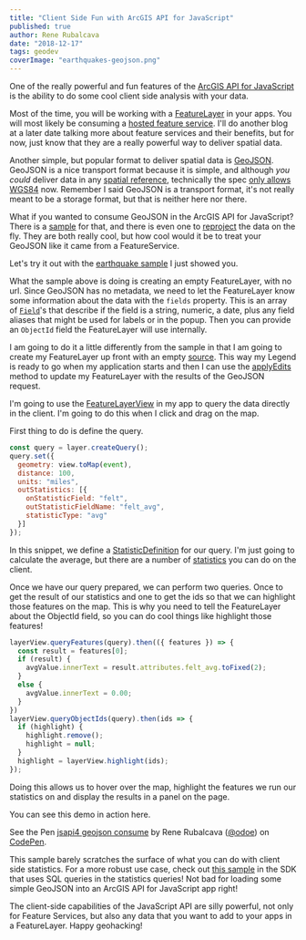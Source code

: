 ```yaml
---
title: "Client Side Fun with ArcGIS API for JavaScript"
published: true
author: Rene Rubalcava
date: "2018-12-17"
tags: geodev
coverImage: "earthquakes-geojson.png"
---
```


One of the really powerful and fun features of the [ArcGIS API for JavaScript](https://developers.arcgis.com/javascript/index.html) is the ability to do some cool client side analysis with your data.

Most of the time, you will be working with a [FeatureLayer](https://developers.arcgis.com/javascript/latest/api-reference/esri-layers-FeatureLayer.html) in your apps. You will most likely be consuming a [hosted feature service](https://doc.arcgis.com/en/arcgis-online/manage-data/publish-features.htm). I'll do another blog at a later date talking more about feature services and their benefits, but for now, just know that they are a really powerful way to deliver spatial data.

Another simple, but popular format to deliver spatial data is [GeoJSON](http://geojson.org/). GeoJSON is a nice transport format because it is simple, and although _you could_ deliver data in any [spatial reference](http://spatialreference.org/), technically the spec [only allows WGS84](https://tools.ietf.org/html/rfc7946#appendix-B) now. Remember I said GeoJSON is a transport format, it's not really meant to be a storage format, but that is neither here nor there.

What if you wanted to consume GeoJSON in the ArcGIS API for JavaScript? There is a [sample](https://developers.arcgis.com/javascript/latest/sample-code/layers-featurelayer-collection/index.html) for that, and there is even one to [reproject](https://developers.arcgis.com/javascript/latest/sample-code/client-projection/index.html) the data on the fly. They are both really cool, but how cool would it be to treat your GeoJSON like it came from a FeatureService.

Let's try it out with the [earthquake sample](https://developers.arcgis.com/javascript/latest/sample-code/layers-featurelayer-collection/index.html) I just showed you.

What the sample above is doing is creating an empty FeatureLayer, with no url. Since GeoJSON has no metadata, we need to let the FeatureLayer know some information about the data with the `fields` property. This is an array of [`Field`](https://developers.arcgis.com/javascript/latest/api-reference/esri-layers-support-Field.html)'s that describe if the field is a string, numeric, a date, plus any field aliases that might be used for labels or in the popup. Then you can provide an `ObjectId` field the FeatureLayer will use internally.

I am going to do it a little differently from the sample in that I am going to create my FeatureLayer up front with an empty [source](https://developers.arcgis.com/javascript/latest/api-reference/esri-layers-FeatureLayer.html#source). This way my Legend is ready to go when my application starts and then I can use the [applyEdits](https://developers.arcgis.com/javascript/latest/api-reference/esri-layers-FeatureLayer.html#applyEdits) method to update my FeatureLayer with the results of the GeoJSON request.

I'm going to use the [FeatureLayerView](https://developers.arcgis.com/javascript/latest/api-reference/esri-views-layers-FeatureLayerView.html) in my app to query the data directly in the client. I'm going to do this when I click and drag on the map.

First thing to do is define the query.

```js
const query = layer.createQuery();
query.set({
  geometry: view.toMap(event),
  distance: 100,
  units: "miles",
  outStatistics: [{
    onStatisticField: "felt",
    outStatisticFieldName: "felt_avg",
    statisticType: "avg"
  }]
});
```

In this snippet, we define a [StatisticDefinition](https://developers.arcgis.com/javascript/latest/api-reference/esri-tasks-support-StatisticDefinition.html) for our query. I'm just going to calculate the average, but there are a number of [statistics](https://developers.arcgis.com/javascript/latest/api-reference/esri-tasks-support-StatisticDefinition.html#statisticType) you can do on the client.

Once we have our query prepared, we can perform two queries. Once to get the result of our statistics and one to get the ids so that we can highlight those features on the map. This is why you need to tell the FeatureLayer about the ObjectId field, so you can do cool things like highlight those features!  

```js
layerView.queryFeatures(query).then(({ features }) => {
  const result = features[0];
  if (result) {
    avgValue.innerText = result.attributes.felt_avg.toFixed(2);
  }
  else {
    avgValue.innerText = 0.00;
  }
})
layerView.queryObjectIds(query).then(ids => {
  if (highlight) {
    highlight.remove();
    highlight = null;
  }
  highlight = layerView.highlight(ids);
});
```

Doing this allows us to hover over the map, highlight the features we run our statistics on and display the results in a panel on the page.

You can see this demo in action here.

<p data-height="532" data-theme-id="31222" data-slug-hash="LMZvNq" data-default-tab="result" data-user="odoe" data-pen-title="jsapi4 geojson consume" data-preview="true" class="codepen">See the Pen <a href="https://codepen.io/odoe/pen/LMZvNq/">jsapi4 geojson consume</a> by Rene Rubalcava (<a href="https://codepen.io/odoe">@odoe</a>) on <a href="https://codepen.io">CodePen</a>.</p>


This sample barely scratches the surface of what you can do with client side statistics. For a more robust use case, check out [this sample](https://developers.arcgis.com/javascript/latest/sample-code/sandbox/index.html?sample=featurelayerview-query-distance) in the SDK that uses SQL queries in the statistics queries! Not bad for loading some simple GeoJSON into an ArcGIS API for JavaScript app right!

The client-side capabilities of the JavaScript API are silly powerful, not only for Feature Services, but also any data that you want to add to your apps in a FeatureLayer. Happy geohacking!
